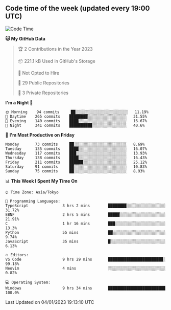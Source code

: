 ## Code time of the week (updated every 19:00 UTC)

<!--START_SECTION:waka-->
![Code Time](http://img.shields.io/badge/Code%20Time-1%2C464%20hrs%2048%20mins-blue)

**🐱 My GitHub Data** 

> 🏆 2 Contributions in the Year 2023
 > 
> 📦 221.1 kB Used in GitHub's Storage 
 > 
> 🚫 Not Opted to Hire
 > 
> 📜 29 Public Repositories 
 > 
> 🔑 3 Private Repositories  
 > 
**I'm a Night 🦉** 

```text
🌞 Morning    94 commits     ██░░░░░░░░░░░░░░░░░░░░░░░   11.19% 
🌆 Daytime    265 commits    ████████░░░░░░░░░░░░░░░░░   31.55% 
🌃 Evening    140 commits    ████░░░░░░░░░░░░░░░░░░░░░   16.67% 
🌙 Night      341 commits    ██████████░░░░░░░░░░░░░░░   40.6%

```
📅 **I'm Most Productive on Friday** 

```text
Monday       73 commits     ██░░░░░░░░░░░░░░░░░░░░░░░   8.69% 
Tuesday      135 commits    ████░░░░░░░░░░░░░░░░░░░░░   16.07% 
Wednesday    117 commits    ███░░░░░░░░░░░░░░░░░░░░░░   13.93% 
Thursday     138 commits    ████░░░░░░░░░░░░░░░░░░░░░   16.43% 
Friday       211 commits    ██████░░░░░░░░░░░░░░░░░░░   25.12% 
Saturday     91 commits     ██░░░░░░░░░░░░░░░░░░░░░░░   10.83% 
Sunday       75 commits     ██░░░░░░░░░░░░░░░░░░░░░░░   8.93%

```


📊 **This Week I Spent My Time On** 

```text
⌚︎ Time Zone: Asia/Tokyo

💬 Programming Languages: 
TypeScript               3 hrs 2 mins        ████████░░░░░░░░░░░░░░░░░   31.72% 
EBNF                     2 hrs 5 mins        █████░░░░░░░░░░░░░░░░░░░░   21.91% 
C                        1 hr 16 mins        ███░░░░░░░░░░░░░░░░░░░░░░   13.3% 
Python                   55 mins             ██░░░░░░░░░░░░░░░░░░░░░░░   9.74% 
JavaScript               35 mins             █░░░░░░░░░░░░░░░░░░░░░░░░   6.13%

🔥 Editors: 
VS Code                  9 hrs 29 mins       ████████████████████████░   99.18% 
Neovim                   4 mins              ░░░░░░░░░░░░░░░░░░░░░░░░░   0.82%

💻 Operating System: 
Windows                  9 hrs 34 mins       █████████████████████████   100.0%

```


 Last Updated on 04/01/2023 19:13:10 UTC
<!--END_SECTION:waka-->